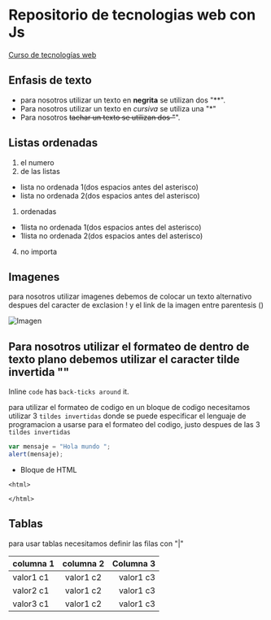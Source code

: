 # Repositorio de tecnologias web con Js

[Curso de tecnologías web](https://github.com/wilgue10/TecWeb2016B.git)
## Enfasis de texto
* para nosotros utilizar un texto en **negrita** se utilizan dos "**".
* Para nosotros utilizar un texto en *cursiva* se utiliza una "*"
* Para nosotros ~~tachar un texto se utilizan dos "~~".

## Listas ordenadas
1.  el numero
2. de las listas
  * lista no ordenada 1(dos espacios antes del asterisco)
  * lista no ordenada 2(dos espacios antes del asterisco)
1. ordenadas 
  * 1lista no ordenada 1(dos espacios antes del asterisco)
  * 1lista no ordenada 2(dos espacios antes del asterisco)
4. no importa

## Imagenes
para nosotros utilizar imagenes debemos de colocar un texto alternativo despues del caracter de exclasion ! y el link de la imagen entre parentesis ()
 
![Imagen](https://encrypted-tbn2.gstatic.com/images?q=tbn:ANd9GcSAkJ8HefF0QPFYxh_ws44sOOFunJZdwKcnrNGM1Xc64JegZfvkjpYzZnFJ)
## Para nosotros utilizar el formateo de  dentro de texto plano debemos utilizar el caracter tilde invertida  ""
Inline `code` has `back-ticks around` it.

para utilizar el formateo de codigo en un bloque de codigo necesitamos utilizar 3 `tildes invertidas` donde se puede especificar el lenguaje de programacion a usarse para el formateo del codigo, justo despues de las 3 `tildes invertidas` 
```javascript
var mensaje = "Hola mundo ";
alert(mensaje);
```
* Bloque de HTML

```
<html>
  
</html>
```

## Tablas
para usar tablas necesitamos definir las filas con "|"

| columna 1        | columna 2         | Columna 3  | 
| ------------- |:-------------:| -----:|
| valor1 c1     |valor1 c2 | valor1 c3 |
| valor2 c1    |    valor1 c2   |   valor1 c3  |
| valor3 c1 |    valor1 c2    |   valor1 c3   |